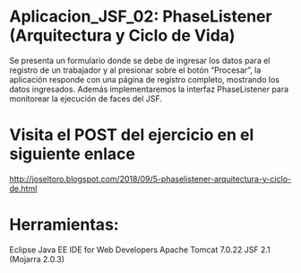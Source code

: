 # Aplicacion_JSF_02: PhaseListener (Arquitectura y Ciclo de Vida)
Se presenta un formulario donde se debe de ingresar los datos para el registro de un trabajador y al presionar sobre el botón “Procesar”, la aplicación responde con una página de registro completo, mostrando los datos ingresados. Además implementaremos la interfaz PhaseListener para monitorear la ejecución de faces del JSF.

# Visita el POST del ejercicio en el siguiente enlace
http://joseltoro.blogspot.com/2018/09/5-phaselistener-arquitectura-y-ciclo-de.html

# Herramientas:
Eclipse Java EE IDE for Web Developers
Apache Tomcat 7.0.22
JSF 2.1 (Mojarra 2.0.3)